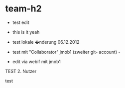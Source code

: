 ﻿team-h2
=======
* test edit

* this is it yeah

* test lokale �nderung 06.12.2012

* test mit "Collaborator" jmob1 (zweiter git- account)
                                            - 
* edit via webif mit jmob1

TEST 2. Nutzer

test